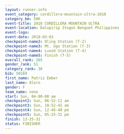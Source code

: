 ```yaml
---
layout: runner-info 
event_category: cordillera-mountain-ultra-2018 
category_km: 50K 
event-title: 2018 CORDILLERA MOUNTAIN ULTRA 
event-location: Dalupirip Itogon Benguet Philippines 
event-logo: 
event-date: 2018-03-03 
checkpoint-name2: Oling Station (T-2) 
checkpoint-name3: Mt. Ugo Station (T-3) 
checkpoint-name4: Lusod Station (T-4) 
checkpoint-name5: Finish (T-5) 
overall_rank: 265
gender_rank: 51
category_rank: 38
bib: 50169
first_name: Patriz Ember
last_name: Aloro
gender: F
team_name: none
start: Sun, 04-00-00 am
checkpoint2: Sun, 06-52-11 am
checkpoint3: Sun, 10-52-42 am
checkpoint4: Sun, 12-46-40 pm
checkpoint5: Sun, 05-25-31 pm
finish: 13-25-31
status: FINISHER
---
```

